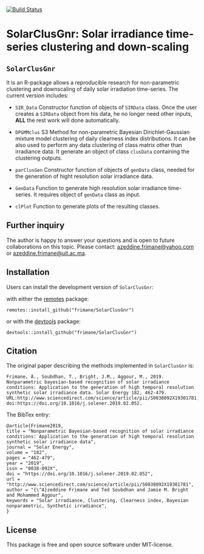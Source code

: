 [![Build Status](https://travis-ci.org/frimane/SolarClusGnr.svg?branch=master)](https://travis-ci.org/frimane/SolarClusGnr)

# SolarClusGnr: Solar irradiance time-series clustering and down-scaling

## `SolarClusGnr `
It is an R-package allows a reproducible research for non-parametric clustering and downscaling of daily solar irradiation time-series. The current version includes: 

   - `SIR_Data` Constructor function of objects of `SIRData` class. Once the user creates a `SIRData` object from his data, he no longer need other inputs, **ALL** the rest work will done automatically.
   
  - `DPGMMclus` S3 Method for non-parametric Bayesian Dirichlet-Gaussian mixture model clustering of daily clearness index distributions. It can be also used to perform any data clustering of class matrix other than irradiance data. It generate an object of class `clusData` containing the clustering outputs.
   
  - `parClusGen` Constructor function of objects of `genData` class, needed for the generation of hight resolution solar irradiance data.
   
   - `GenData` Function to generate high resolution solar irradiance time-series. It requires object of `genData` class as input.
   
   - `clPlot` Function to generate plots of the resulting classes.
   
## Further inquiry

The author is happy to answer your questions and is open to future collaborations on this topic.
Please contact: azeddine.frimane@yahoo.com or azeddine.frimane@uit.ac.ma.
   
## Installation

Users can install the development version of `SolarClusGnr`:

with either the [remotes](https://install-github.me/r-lib/remotes) package:

```
remotes::install_github("frimane/SolarClusGnr")
```

or with the [devtools](https://cran.r-project.org/web/packages/devtools/index.html) package:

```
devtools::install_github("frimane/SolarClusGnr")
```

## Citation

The original paper describing the methods implemented in `SolarClusGnr` is:
```
Frimane, Â., Soubdhan, T., Bright, J.M., Aggour, M., 2019. Nonparametric bayesian-based recognition of solar irradiance conditions: Application to the generation of high temporal resolution synthetic solar irradiance data. Solar Energy 182, 462-479. URL:http://www.sciencedirect.com/science/article/pii/S0038092X19301781, doi:https://doi.org/10.1016/j.solener.2019.02.052. 
```
The BibTex entry:
```
@article{Frimane2019,
title = "Nonparametric Bayesian-based recognition of solar irradiance conditions: Application to the generation of high temporal resolution synthetic solar irradiance data",
journal = "Solar Energy",
volume = "182",
pages = "462-479",
year = "2019",
issn = "0038-092X",
doi = "https://doi.org/10.1016/j.solener.2019.02.052",
url = "http://www.sciencedirect.com/science/article/pii/S0038092X19301781",
author = "{\^A}zeddine Frimane and Ted Soubdhan and Jamie M. Bright and Mohammed Aggour",
keywords = "Solar irradiance, Clustering, Clearness index, Bayesian nonparametric, Synthetic irradiance",
} 
```

## License

This package is free and open source software under MIT-license.

